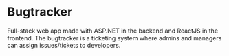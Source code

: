 # Bugtracker
Full-stack web app made with ASP.NET in the backend and ReactJS in the frontend. The bugtracker is a ticketing system where admins and managers can assign issues/tickets to developers. 
